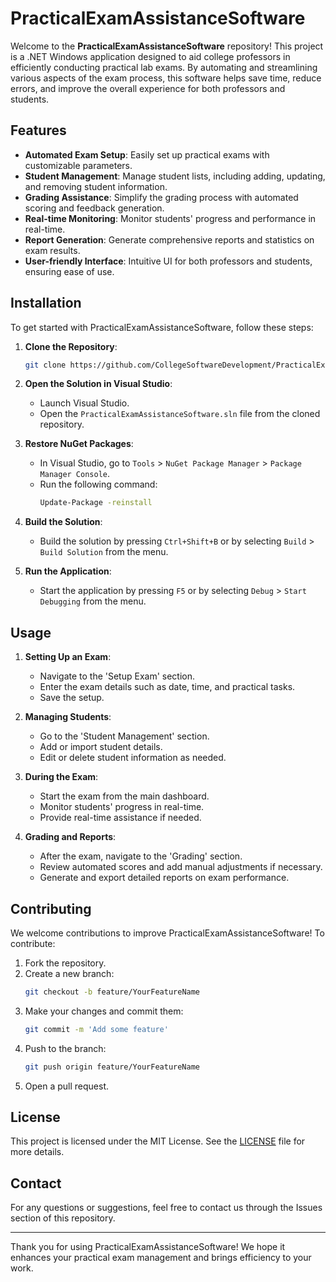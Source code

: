 # PracticalExamAssistanceSoftware

Welcome to the **PracticalExamAssistanceSoftware** repository! This project is a .NET Windows application designed to aid college professors in efficiently conducting practical lab exams. By automating and streamlining various aspects of the exam process, this software helps save time, reduce errors, and improve the overall experience for both professors and students.

## Features

- **Automated Exam Setup**: Easily set up practical exams with customizable parameters.
- **Student Management**: Manage student lists, including adding, updating, and removing student information.
- **Grading Assistance**: Simplify the grading process with automated scoring and feedback generation.
- **Real-time Monitoring**: Monitor students' progress and performance in real-time.
- **Report Generation**: Generate comprehensive reports and statistics on exam results.
- **User-friendly Interface**: Intuitive UI for both professors and students, ensuring ease of use.

## Installation

To get started with PracticalExamAssistanceSoftware, follow these steps:

1. **Clone the Repository**:
    ```sh
    git clone https://github.com/CollegeSoftwareDevelopment/PracticalExamAssistanceSoftware.git
    ```

2. **Open the Solution in Visual Studio**:
    - Launch Visual Studio.
    - Open the `PracticalExamAssistanceSoftware.sln` file from the cloned repository.

3. **Restore NuGet Packages**:
    - In Visual Studio, go to `Tools` > `NuGet Package Manager` > `Package Manager Console`.
    - Run the following command:
      ```sh
      Update-Package -reinstall
      ```

4. **Build the Solution**:
    - Build the solution by pressing `Ctrl+Shift+B` or by selecting `Build` > `Build Solution` from the menu.

5. **Run the Application**:
    - Start the application by pressing `F5` or by selecting `Debug` > `Start Debugging` from the menu.

## Usage

1. **Setting Up an Exam**:
    - Navigate to the 'Setup Exam' section.
    - Enter the exam details such as date, time, and practical tasks.
    - Save the setup.

2. **Managing Students**:
    - Go to the 'Student Management' section.
    - Add or import student details.
    - Edit or delete student information as needed.

3. **During the Exam**:
    - Start the exam from the main dashboard.
    - Monitor students' progress in real-time.
    - Provide real-time assistance if needed.

4. **Grading and Reports**:
    - After the exam, navigate to the 'Grading' section.
    - Review automated scores and add manual adjustments if necessary.
    - Generate and export detailed reports on exam performance.

## Contributing

We welcome contributions to improve PracticalExamAssistanceSoftware! To contribute:

1. Fork the repository.
2. Create a new branch:
    ```sh
    git checkout -b feature/YourFeatureName
    ```
3. Make your changes and commit them:
    ```sh
    git commit -m 'Add some feature'
    ```
4. Push to the branch:
    ```sh
    git push origin feature/YourFeatureName
    ```
5. Open a pull request.

## License

This project is licensed under the MIT License. See the [LICENSE](LICENSE) file for more details.

## Contact

For any questions or suggestions, feel free to contact us through the Issues section of this repository.

---

Thank you for using PracticalExamAssistanceSoftware! We hope it enhances your practical exam management and brings efficiency to your work.
